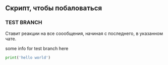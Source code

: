 ## Скрипт, чтобы побаловаться

### TEST BRANCH

Ставит реакции на все соообщения, начиная с последнего, в указанном чате.

some info for test branch here
```python
print('hello world')
```
